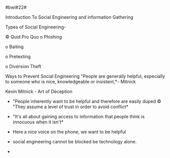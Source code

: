 #bwl#22#

 Introduction To Social Engineering and information Gathering
 
 
Types of Social Engineering-

© Quid Pro Quo
o Phishing

o Baiting

o Pretexting

o Diversion Theft

Ways to Prevent Social Engineering
"People are generally helpful, especially
to someone who is nice, knowledgeable
or insistent,*- Mitnick

Kevin Mitnick - Art of Deception

* "People inherently want to be helpful and therefore are easily duped
© "They assume a level of trust in order to avoid conflict*

* "It's all about gaining access to information that people think is
innocuous when it isn't*

* Here a nice voice on the  phone, we want to be helpful
* social engineering cannot be blocked be technology alone.
* 


